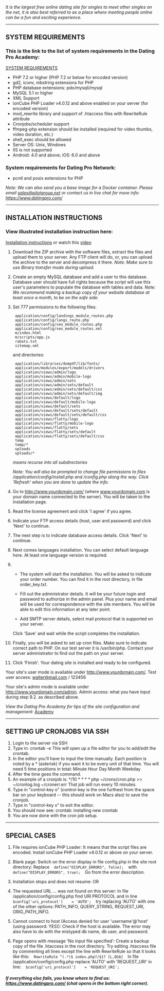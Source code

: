 *It is the largest free online dating site for singles to meet other singles on the net, it is also best referred to as a place where meeting people online can be a fun and exciting experience.*

------------------------------
SYSTEM REQUIREMENTS
------------------------------

### This is the link to the list of system requirements in the Dating Pro Academy:
[SYSTEM REQUIREMENTS](https://help.datingpro.com/en/articles/5580072-system-requirements)

* PHP 7.2 or higher (PHP 7.2 or below for encoded version)
* gd2, iconv, mbstring extensions for PHP
* PHP database extensions: pdo/mysqli/mysql
* MySQL 5.1 or higher
* XML Support
* ionCube PHP Loader v4.0.12 and above enabled on your server (for encoded version)
* mod_rewrite library and support of .htaccess files with RewriteRule attribute
* Cronjobs/scheduler support
* ffmpeg-php extension should be installed (required for video thumbs, video duration, etc.)
* shell_exec should be allowed
* Server OS: Unix, Windows
* IIS is not supported
* Android: 4.0 and above; iOS: 6.0 and above

### System requirements for Dating Pro Network:
* pcntl and posix extensions for PHP

*Note: We can also send you a base image for a Docker container. Please email sales@pilotgroup.net or contact us in live chat for more info: https://www.datingpro.com/*


------------------------------
INSTALLATION INSTRUCTIONS
------------------------------

### View illustrated installation instruction here:
[Installation instructions](https://help.datingpro.com/en/articles/5580088-installation-instructions) or watch this [video](https://www.youtube.com/watch?v=7ddx1LgEe9s)

1. Download the ZIP archive with the software files, extract the files and upload them to your server. Any FTP client will do, or, you can upload the archive to the server and decompress it there.
*Note: Make sure to use Binary transfer mode during upload.*

2. Create an empty MySQL database and add a user to this database. Database user should have full rights because the script will use this user's parameters to populate the database with tables and data.
*Note: We recommend making a backup copy of your website database at least once a month, to be on the safe side.*

3. Set 777 permissions to the following files:

        application/config/landings_module_routes.php
        application/config/langs_route.php
        application/config/seo_module_routes.php
        application/config/seo_module_routes.xml
        m/index.html
        m/scripts/app.js
        robots.txt
        sitemap.xml

      and directories:

        application/libraries/dompdf/lib/fonts/
        application/modules/export/models/drivers
        application/views/admin/logo
        application/views/admin/mobile-logo
        application/views/admin/sets
        application/views/admin/sets/default
        application/views/admin/sets/default/css
        application/views/admin/sets/default/img
        application/views/default/logo
        application/views/default/mobile-logo
        application/views/default/sets
        application/views/default/sets/default
        application/views/default/sets/default/css
        application/views/flatty/logo
        application/views/flatty/mobile-logo
        application/views/flatty/sets
        application/views/flatty/sets/default
        application/views/flatty/sets/default/css
        temp
        temp/*
        uploads
        uploads/*

      *means recurse into all subdirectories*

      *Note: You will also be prompted to change file permissions to files /application/config/install.php and /config.php along the way. Click 'Refresh' when you are done to update the info.*

4. Go to http://www.yourdomain.com/ (where www.yourdomain.com is your domain name connected to the server). You will be taken to the installation page.

5. Read the license agreement and click 'I agree' if you agree.

6. Indicate your FTP access details (host, user and password) and click 'Next' to continue.

7. The next step is to indicate database access details. Click 'Next' to continue.

8. Next comes languages installation. You can select default language here. At least one language version is required.

9. 
   * The system will start the installation. You will be asked to indicate your order number. You can find it in the root directory, in file order_key.txt.

   * Fill out the administrator details. It will be your future login and password to authorize in the admin panel. Plus your name and email will be used for correspondence with the site members. You will be able to edit this information at any later point.

   * Add SMTP server details, select mail protocol that is supported on your server.

    Click 'Save' and wait while the script completes the installation.

10. Finally, you will be asked to set up cron files.
Make sure to indicate correct path to PHP. On our test server it is /usr/bin/php. Contact your server administrator to find out the path on your server.

11. Click 'Finish'. Your dating site is installed and ready to be configured.

Your site's user mode is available under http://www.yourdomain.com/.
Test user access: walter@mail.com / 123456

Your site's admin mode is available under http://www.yourdomain.com/admin.
Admin access: what you have input during step 9.2. as described above.

*View the Dating Pro Academy for tips of the site configuration and management:* [Academy](https://help.datingpro.com/)


------------------------------
SETTING UP CRONJOBS VIA SSH
------------------------------

   1. Login to the server via SSH
   2. Type in:
      crontab -e
      This will open up a file editor for you to add/edit the crontab.
   3. In the editor you'll have to input the time manually. Each position is noted by a * (asterisk) if you want it to be every unit of that time. You will need 5 time positions in total:
      Minute Hour Day Month Weekday
   4. After the time goes the command.
   5. An example of a cronjob is:
      */10 * * * * php ~/crons/cron.php >> ~/cronlog.log ~/cronerr.err
      That job will run every 10 minutes.
   6. Type in "control-key o" (control-key is the one furthest from the space bar on your keyboard -- this should work on Macs also) to save the cronjob.
   7. Type in "control-key x" to exit the editor.
   8. You should now see:
      crontab: installing new crontab
   9. You are now done with the cron job setup.


------------------------------
SPECIAL CASES
------------------------------

1. File requires ionCube PHP Loader:
It means that the script files are encoded. Install ionCube PHP Loader v4.0.12 or above on your server.

2. Blank page:
Switch on the error display in file config.php in the site root directory:
Replace
` ` `define("DISPLAY_ERRORS", false);` ` `
with
` ` `define("DISPLAY_ERRORS", true);` ` `
Go from the error description.

3. Installation stops and does not resume:
OR
4. The requested URL ... was not found on this server:
In file /application/config/config.php find URI PROTOCOL and in line
` ` `$config['uri_protocol']    = 'AUTO';` ` `
try replacing 'AUTO' with one of the other options: PATH_INFO, QUERY_STRING, REQUEST_URI, ORIG_PATH_INFO.

5. Cannot connect to host (Access denied for user 'username'@'host' (using password: YES)):
Check if the host is available. The error may also have to do with the mistyped db name, db user, and password.

6. Page opens with message 'No input file specified':
Create a backup copy of the file .htaccess in the root directory.
Try editing .htaccess file by commenting all lines except the line with RewriteRule so that it looks like this:
` ` `RewriteRule ^(.*)$ index.php?/$1? [L,QSA]` ` `
In file /application/config/config.php replace 'AUTO' with 'REQUEST_URI' in line:
` ` `$config['uri_protocol']    = 'REQUEST_URI';` ` `



##### If everything else fails, you know where to find us: https://www.datingpro.com/ (chat opens in the bottom right corner).

